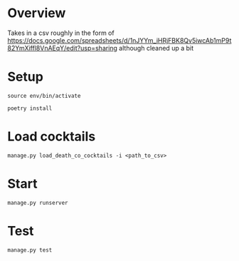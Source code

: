 # Overview

Takes in a csv roughly in the form of https://docs.google.com/spreadsheets/d/1nJYYm_iHRjFBK8Qv5iwcAb1mP9t82YmXiffl8VnAEqY/edit?usp=sharing although cleaned up a bit

# Setup

`source env/bin/activate`

`poetry install`

# Load cocktails

`manage.py load_death_co_cocktails -i <path_to_csv>`

# Start

`manage.py runserver`

# Test

`manage.py test`